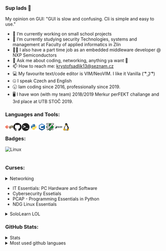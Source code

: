 ### Sup lads 👋
My opinion on GUI: "GUI is slow and confusing. Cli is simple and easy to use."
<!--
**CZKikin/CZKikin** is a ✨ _special_ ✨ repository because its `README.md` (this file) appears on your GitHub profile. --->

- 🔭 I’m currently working on small school projects
- 🤔 I’m currently studying security Technologies, systems and management at Faculty of applied informatics in Zlín
- 👨‍💻 I also have a part time job as an embedded middleware developer @ NXP Semiconductors 
- 💬 Ask me about coding, networking, anything ya want 🤘
- 📫 How to reach me: krystofsadlik13@seznam.cz
- 💻 My favourite text/code editor is VIM/NeoVIM. I like it Vanilla ( ͡° ͜ʖ ͡°)
- 🤐 I speak Czech and English
- 🕢 Iam coding since 2016, professionally since 2019.
- 🖥 I have won (with my team) 2018/2019 Merkur perFEKT challange and 3rd place at UTB STOČ 2019. 

### Languages and Tools:

<img align="left" alt="Git" width="26px" src="https://raw.githubusercontent.com/github/explore/80688e429a7d4ef2fca1e82350fe8e3517d3494d/topics/git/git.png" />
<img align="left" alt="GitHub" width="26px" src="https://raw.githubusercontent.com/github/explore/78df643247d429f6cc873026c0622819ad797942/topics/github/github.png" />
<img align="left" alt="Terminal" width="26px" src="https://raw.githubusercontent.com/github/explore/80688e429a7d4ef2fca1e82350fe8e3517d3494d/topics/terminal/terminal.png" />
<img align="left" alt="Python" width="26px" src="https://raw.githubusercontent.com/github/explore/80688e429a7d4ef2fca1e82350fe8e3517d3494d/topics/python/python.png" />
<img align="left" alt="C" width="26px" src="https://raw.githubusercontent.com/github/explore/80688e429a7d4ef2fca1e82350fe8e3517d3494d/topics/c/c.png" />
<img align="left" alt="Vim" width="26px" src="https://raw.githubusercontent.com/github/explore/80688e429a7d4ef2fca1e82350fe8e3517d3494d/topics/vim/vim.png" />
<img align="left" alt="Bash" width="26px" src="https://raw.githubusercontent.com/github/explore/80688e429a7d4ef2fca1e82350fe8e3517d3494d/topics/bash/bash.png" />
<img align="left" alt="Linux" width="26px" src="https://raw.githubusercontent.com/github/explore/80688e429a7d4ef2fca1e82350fe8e3517d3494d/topics/linux/linux.png" />

<br>

### Badges:
<a href="https://www.credly.com/badges/4ad10780-c666-494f-a26e-382419ed6adc/public_url"><img align="left" alt="Linux" width="64px" src="https://images.credly.com/size/340x340/images/a77b7f85-70b0-42ab-9519-67ee509fbc0c/image.png"/></a>
<br>
<br>

### Curses:

<details>
  <summary>Networking</summary>

  - CCNA R&S: Introduction to Networks  
  - CCNA R&S: Routing and Switching Essentials  
  - CCNA R&S: Scaling networks  

</details>

- IT Essentials: PC Hardware and Software
- Cybersecurity Essetials
- PCAP - Programming Essentials in Python
- NDG Linux Essentials

<details>
  <summary>SoloLearn LOL</summary>
  
  - Python 3
  - C
</details>

### GitHub Stats:
<details>
  <summary>Stats</summary>
  
  [![CZKikin's github stats](https://github-readme-stats.vercel.app/api?username=CZKikin&show_icons=true&hide_border=true&theme=highcontrast&hide_rank=true&layout=compact)](https://github.com/CZKikin/github-readme-stats)  
</details>

<details>
  <summary>Most used github languaes</summary>
  
  [![Top Langs on github](https://github-readme-stats.vercel.app/api/top-langs/?username=CZKikin&layout=compact&theme=highcontrast&hide_border=true)](https://github.com/anuraghazra/github-readme-stats)
</details>
